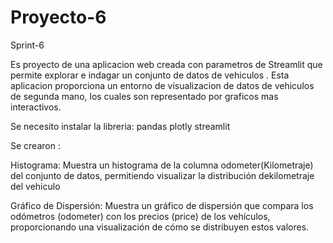 # Proyecto-6
Sprint-6

Es proyecto de una aplicacion web creada con parametros de Streamlit que permite explorar e indagar un conjunto de datos de vehiculos . Esta aplicacion proporciona un entorno de visualizacion de datos de vehiculos de segunda mano, los cuales son representado por graficos mas interactivos.

Se necesito instalar la libreria:
pandas
plotly
streamlit

Se crearon :

Histograma: Muestra un histograma de la columna odometer(Kilometraje) del conjunto de datos, permitiendo visualizar la distribución dekilometraje del vehiculo

Gráfico de Dispersión: Muestra un gráfico de dispersión que compara los odómetros (odometer) con los precios (price) de los vehículos, proporcionando una visualización de cómo se distribuyen estos valores.
